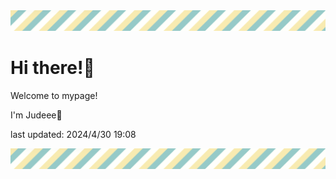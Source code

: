 <!-- Header image -->
<img src="./pokemon/pokemon_27.png" width="1000">

# Hi there!👋

Welcome to mypage!

I'm Judeee🐷

last updated: 2024/4/30 19:08

<!-- Footer image -->
<img src="./pokemon/pokemon_27.png" width="1000">
